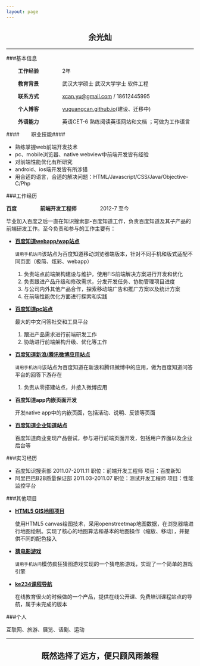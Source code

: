 ```yaml
---
layout: page
---
```


<center><h2>余光灿</h2></center>

---


###基本信息


&nbsp;&nbsp;&nbsp;&nbsp;&nbsp;&nbsp;&nbsp;&nbsp;**工作经验**&nbsp;&nbsp;&nbsp;&nbsp;&nbsp;&nbsp;&nbsp;&nbsp;&nbsp;&nbsp;&nbsp;&nbsp;&nbsp;&nbsp;&nbsp;&nbsp;2年   
  
&nbsp;&nbsp;&nbsp;&nbsp;&nbsp;&nbsp;&nbsp;&nbsp;**教育背景**&nbsp;&nbsp;&nbsp;&nbsp;&nbsp;&nbsp;&nbsp;&nbsp;&nbsp;&nbsp;&nbsp;&nbsp;&nbsp;&nbsp;&nbsp;&nbsp;武汉大学硕士 武汉大学学士 软件工程        
 
&nbsp;&nbsp;&nbsp;&nbsp;&nbsp;&nbsp;&nbsp;&nbsp;**联系方式**&nbsp;&nbsp;&nbsp;&nbsp;&nbsp;&nbsp;&nbsp;&nbsp;&nbsp;&nbsp;&nbsp;&nbsp;&nbsp;&nbsp;&nbsp;&nbsp;<a href=mailto:xcan.yu@gmail.com>xcan.yu@gmail.com</a> / 18612445995  
 
&nbsp;&nbsp;&nbsp;&nbsp;&nbsp;&nbsp;&nbsp;&nbsp;**个人博客**&nbsp;&nbsp;&nbsp;&nbsp;&nbsp;&nbsp;&nbsp;&nbsp;&nbsp;&nbsp;&nbsp;&nbsp;&nbsp;&nbsp;&nbsp;&nbsp;[yuguangcan.github.io](http://yuguangcan.github.io)(建设、迁移中)   

&nbsp;&nbsp;&nbsp;&nbsp;&nbsp;&nbsp;&nbsp;&nbsp;**外语能力**&nbsp;&nbsp;&nbsp;&nbsp;&nbsp;&nbsp;&nbsp;&nbsp;&nbsp;&nbsp;&nbsp;&nbsp;&nbsp;&nbsp;&nbsp;&nbsp;英语CET-6 熟练阅读英语网站和文档 ；可做为工作语言   

####&nbsp;&nbsp;&nbsp;&nbsp;&nbsp;&nbsp;&nbsp;&nbsp;职业技能####

   - 熟练掌握web前端开发技术   
   - pc、mobile浏览器、native webview中前端开发皆有经验   
   - 对前端性能优化有所研究   
   - android、ios端开发皆有所涉猎    
   - 用合适的语言，合适的解决问题：HTML/Javascript/CSS/Java/Objective-C/Php 
   

###工作经历

**百度**&nbsp;&nbsp;&nbsp;&nbsp;&nbsp;&nbsp;&nbsp;&nbsp;&nbsp;&nbsp;&nbsp;&nbsp;&nbsp;&nbsp;&nbsp;&nbsp;**前端开发工程师**&nbsp;&nbsp;&nbsp;&nbsp;&nbsp;&nbsp;&nbsp;&nbsp;&nbsp;&nbsp;&nbsp;&nbsp;&nbsp;&nbsp;&nbsp;&nbsp;2012-7 至今   

毕业加入百度之后一直在知识搜索部-百度知道工作，负责百度知道及其子产品的前端研发工作。至今负责和参与的工作主要有：

- **[百度知道webapp/wap站点](http://zhidao.baidu.com)**    

	`请用手机访问`该站点为百度知道移动浏览器端版本，针对不同手机和版式适配不同页面（极简、炫彩、webapp）

   1. 负责站点前端架构建设与维护，使用FIS前端解决方案进行开发和优化
   2. 负责跟进产品升级和修改需求，分发开发任务、协助管理项目进度
   3. 与公司内外其他产品合作，探索移动端广告和推广方案以及统计方案
   4. 在前端性能优化方面进行探索和实践

- **[百度知道pc站点](http://zhidao.baidu.com)**   

	最大的中文问答社交和工具平台

   1. 跟进产品需求进行前端研发工作
   2. 协助进行前端架构升级、优化等工作

- **[百度知道新浪/腾讯微博应用站点](http://zhidao.baidu.com/open/user/push?appid=10003)**       

	`请用手机访问`该站点为百度知道在新浪和腾讯微博中的应用，做为百度知道问答平台的回答下游存在

   1. 负责从零搭建站点，并接入微博应用

- **百度知道app内嵌页面开发**    

	开发native app中的内嵌页面，包括活动、说明、反馈等页面

- **[百度知道企业知道站点](http://zhidao.baidu.com/c/xiaomi)**   

	百度知道商业变现产品尝试，参与进行前端页面开发，包括用户界面以及企业后台等


###实习经历

- 百度知识搜索部 2011.07-2011.11 职位：前端开发工程师 项目：百度新知
- 阿里巴巴B2B质量保证部 2011.03-2011.07 职位：测试开发工程师 项目：性能监控平台


###其他项目

- [**HTML5 GIS地图项目**](http://html5gis.sinaapp.com)   

	使用HTML5 canvas绘图技术，采用openstreetmap地图数据，在浏览器端进行地图绘制。实现了核心的地图算法和基本的地图操作（缩放、移动），并提供不同的配色接入

- [**猜电影游戏**](http://webappgame.sinaapp.com/film)   

	`请用手机访问`模仿疯狂猜图游戏实现的一个猜电影游戏，实现了一个简单的游戏引擎

- [**ke234课程导航**](http://ke234.sinaapp.com)   

	在线教育很火的时候做的一个产品，提供在线公开课、免费培训课程站点的导航，属于未完成的版本


###个人

互联网、旅游、展览、话剧、运动   

---

<center><h2>既然选择了远方，便只顾风雨兼程</h2></center>




